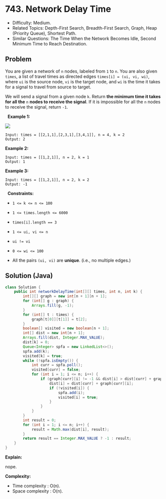 # 743. Network Delay Time

- Difficulty: Medium.
- Related Topics: Depth-First Search, Breadth-First Search, Graph, Heap (Priority Queue), Shortest Path.
- Similar Questions: The Time When the Network Becomes Idle, Second Minimum Time to Reach Destination.

## Problem

You are given a network of ```n``` nodes, labeled from ```1``` to ```n```. You are also given ```times```, a list of travel times as directed edges ```times[i] = (ui, vi, wi)```, where ```ui``` is the source node, ```vi``` is the target node, and ```wi``` is the time it takes for a signal to travel from source to target.

We will send a signal from a given node ```k```. Return **the **minimum** time it takes for all the** ```n``` **nodes to receive the signal**. If it is impossible for all the ```n``` nodes to receive the signal, return ```-1```.

 
**Example 1:**

![](https://assets.leetcode.com/uploads/2019/05/23/931_example_1.png)

```
Input: times = [[2,1,1],[2,3,1],[3,4,1]], n = 4, k = 2
Output: 2
```

**Example 2:**

```
Input: times = [[1,2,1]], n = 2, k = 1
Output: 1
```

**Example 3:**

```
Input: times = [[1,2,1]], n = 2, k = 2
Output: -1
```

 
**Constraints:**


	
- ```1 <= k <= n <= 100```
	
- ```1 <= times.length <= 6000```
	
- ```times[i].length == 3```
	
- ```1 <= ui, vi <= n```
	
- ```ui != vi```
	
- ```0 <= wi <= 100```
	
- All the pairs ```(ui, vi)``` are **unique**. (i.e., no multiple edges.)



## Solution (Java)

```java
class Solution {
    public int networkDelayTime(int[][] times, int n, int k) {
        int[][] graph = new int[n + 1][n + 1];
        for (int[] g : graph) {
            Arrays.fill(g, -1);
        }
        for (int[] t : times) {
            graph[t[0]][t[1]] = t[2];
        }
        boolean[] visited = new boolean[n + 1];
        int[] dist = new int[n + 1];
        Arrays.fill(dist, Integer.MAX_VALUE);
        dist[k] = 0;
        Queue<Integer> spfa = new LinkedList<>();
        spfa.add(k);
        visited[k] = true;
        while (!spfa.isEmpty()) {
            int curr = spfa.poll();
            visited[curr] = false;
            for (int i = 1; i <= n; i++) {
                if (graph[curr][i] != -1 && dist[i] > dist[curr] + graph[curr][i]) {
                    dist[i] = dist[curr] + graph[curr][i];
                    if (!visited[i]) {
                        spfa.add(i);
                        visited[i] = true;
                    }
                }
            }
        }
        int result = 0;
        for (int i = 1; i <= n; i++) {
            result = Math.max(dist[i], result);
        }
        return result == Integer.MAX_VALUE ? -1 : result;
    }
}
```

**Explain:**

nope.

**Complexity:**

* Time complexity : O(n).
* Space complexity : O(n).
